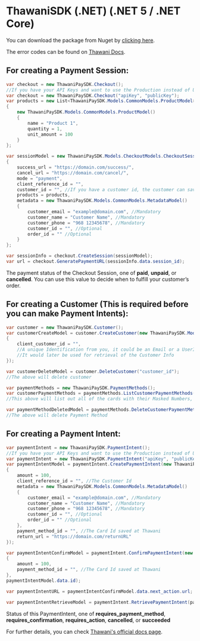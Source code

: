 # ThawaniSDK (.NET) (.NET 5 / .NET Core)

You can download the package from Nuget by [clicking here](https://www.nuget.org/packages/ThawaniPaySDK/).

The error codes can be found on [Thawani Docs](https://docs.thawani.om/docs/thawani-ecommerce-api/docs/Error-codes.md).

## For creating a Payment Session:

```c#
var checkout = new ThawaniPaySDK.Checkout();
//If you have your API Keys and want to use the Production instead of UAT
var checkout = new ThawaniPaySDK.Checkout("apiKey", "publicKey");
var products = new List<ThawaniPaySDK.Models.CommonModels.ProductModel>()
{
    new ThawaniPaySDK.Models.CommonModels.ProductModel()
    {
        name = "Product 1",
        quantity = 1,
        unit_amount = 100
    }
};

var sessionModel = new ThawaniPaySDK.Models.CheckoutModels.CheckoutSessionCreateRequestModel()
{
    success_url = "https://domain.com/success/",
    cancel_url = "https://domain.com/cancel/",
    mode = "payment",
    client_reference_id = "",
    customer_id = "", //If you have a customer id, the customer can save their cards. We will see how you can initiate a payment intent using a saved card
    products = products,
    metadata = new ThawaniPaySDK.Models.CommonModels.MetadataModel()
    {
        customer_email = "example@domain.com", //Mandatory
        customer_name = "Customer Name", //Mandatory
        customer_phone = "968 12345678", //Mandatory
        customer_id = "", //Optional
        order_id = "" //Optional
    }
};

var sessionInfo = checkout.CreateSession(sessionModel);
var url = checkout.GeneratePaymentURL(sessionInfo.data.session_id);
```

The payment status of the Checkout Session, one of **paid**, **unpaid**, or **cancelled**. You can use this value to decide when to fulfill your customer’s order.

## For creating a Customer (This is required before you can make Payment Intents):
```c#
var customer = new ThawaniPaySDK.Customer();
var customerCreateModel = customer.CreateCustomer(new ThawaniPaySDK.Models.CustomerModels.CustomerCreateRequestModel()
{
    client_customer_id = "",
    //A unique Identification from you, it could be an Email or a UserId.
    //It would later be used for retrieval of the Customer Info
});

var customerDeleteModel = customer.DeleteCustomer("customer_id");
//The above will delete customer

var paymentMethods = new ThawaniPaySDK.PaymentMethods();
var customerPaymentMethods = paymentMethods.ListCustomerPaymentMethods("customer_id");
//This above will list out all of the cards with their Masked Numbers, NickName, Brand and an Id (Payment Method Id)

var paymentMethodDeletedModel = paymentMethods.DeleteCustomerPaymentMethod("payment_method_id");
//The above will delete Payment Method
```

## For creating a Payment Intent:

```c#
var paymentIntent = new ThawaniPaySDK.PaymentIntent();
//If you have your API Keys and want to use the Production instead of UAT
var paymentIntent = new ThawaniPaySDK.PaymentIntent("apiKey", "publicKey");
var paymentIntentModel = paymentIntent.CreatePaymentIntent(new ThawaniPaySDK.Models.PaymentIntentModels.CreatePaymentIntentRequestModel()
{
    amount = 100,
    client_reference_id = "", //The Customer Id
    metadata = new ThawaniPaySDK.Models.CommonModels.MetadataModel()
    {
        customer_email = "example@domain.com", //Mandatory
        customer_name = "Customer Name", //Mandatory
        customer_phone = "968 12345678", //Mandatory
        customer_id = "", //Optional
        order_id = "" //Optional
    },
    payment_method_id = "", //The Card Id saved at Thawani
    return_url = "https://domain.com/returnURL"
});

var paymentIntentConfirmModel = paymentIntent.ConfirmPaymentIntent(new ThawaniPaySDK.Models.PaymentIntentModels.ConfirmPaymentIntentRequestModel()
{
    amount = 100,
    payment_method_id = "", //The Card Id saved at Thawani
},
paymentIntentModel.data.id);

var paymentIntentURL = paymentIntentConfirmModel.data.next_action.url;

var paymentIntentRetrieveModel = paymentIntent.RetrievePaymentIntent(paymentIntentModel.data.id);
```

Status of this PaymentIntent, one of **requires_payment_method**, **requires_confirmation**, **requires_action**, **cancelled**, or **succeeded**

For further details, you can check [Thawani's official docs page](https://docs.thawani.om/).

